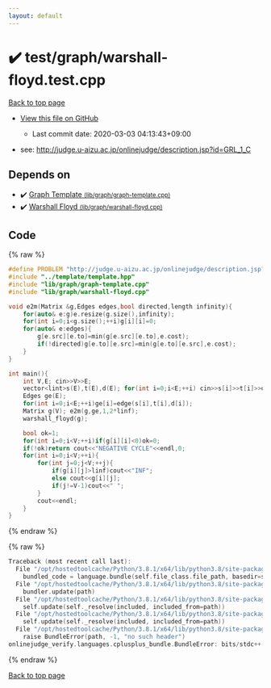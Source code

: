 ```yaml
---
layout: default
---
```


<!-- mathjax config similar to math.stackexchange -->
<script type="text/javascript" async
  src="https://cdnjs.cloudflare.com/ajax/libs/mathjax/2.7.5/MathJax.js?config=TeX-MML-AM_CHTML">
</script>
<script type="text/x-mathjax-config">
  MathJax.Hub.Config({
    TeX: { equationNumbers: { autoNumber: "AMS" }},
    tex2jax: {
      inlineMath: [ ['$','$'] ],
      processEscapes: true
    },
    "HTML-CSS": { matchFontHeight: false },
    displayAlign: "left",
    displayIndent: "2em"
  });
</script>

<script type="text/javascript" src="https://cdnjs.cloudflare.com/ajax/libs/jquery/3.4.1/jquery.min.js"></script>
<script src="https://cdn.jsdelivr.net/npm/jquery-balloon-js@1.1.2/jquery.balloon.min.js" integrity="sha256-ZEYs9VrgAeNuPvs15E39OsyOJaIkXEEt10fzxJ20+2I=" crossorigin="anonymous"></script>
<script type="text/javascript" src="../../../assets/js/copy-button.js"></script>
<link rel="stylesheet" href="../../../assets/css/copy-button.css" />


# :heavy_check_mark: test/graph/warshall-floyd.test.cpp

<a href="../../../index.html">Back to top page</a>

* <a href="{{ site.github.repository_url }}/blob/master/test/graph/warshall-floyd.test.cpp">View this file on GitHub</a>
    - Last commit date: 2020-03-03 04:13:43+09:00


* see: <a href="http://judge.u-aizu.ac.jp/onlinejudge/description.jsp?id=GRL_1_C">http://judge.u-aizu.ac.jp/onlinejudge/description.jsp?id=GRL_1_C</a>


## Depends on

* :heavy_check_mark: <a href="../../../library/lib/graph/graph-template.cpp.html">Graph Template <small>(lib/graph/graph-template.cpp)</small></a>
* :heavy_check_mark: <a href="../../../library/lib/graph/warshall-floyd.cpp.html">Warshall Floyd <small>(lib/graph/warshall-floyd.cpp)</small></a>


## Code

<a id="unbundled"></a>
{% raw %}
```cpp
#define PROBLEM "http://judge.u-aizu.ac.jp/onlinejudge/description.jsp?id=GRL_1_C"
#include "../template/template.hpp"
#include "lib/graph/graph-template.cpp"
#include "lib/graph/warshall-floyd.cpp"

void e2m(Matrix &g,Edges edges,bool directed,length infinity){
	for(auto& e:g)e.resize(g.size(),infinity);
	for(int i=0;i<g.size();++i)g[i][i]=0;
	for(auto& e:edges){
		g[e.src][e.to]=min(g[e.src][e.to],e.cost);
		if(!directed)g[e.to][e.src]=min(g[e.to][e.src],e.cost);
	}
}

int main(){
	int V,E; cin>>V>>E;
	vector<lint>s(E),t(E),d(E); for(int i=0;i<E;++i) cin>>s[i]>>t[i]>>d[i];
	Edges ge(E);
	for(int i=0;i<E;++i)ge[i]=edge(s[i],t[i],d[i]);
	Matrix g(V); e2m(g,ge,1,2*linf);
	warshall_floyd(g);

	bool ok=1;
	for(int i=0;i<V;++i)if(g[i][i]<0)ok=0;
	if(!ok)return cout<<"NEGATIVE CYCLE"<<endl,0;
	for(int i=0;i<V;++i){
		for(int j=0;j<V;++j){
			if(g[i][j]>linf)cout<<"INF";
			else cout<<g[i][j];
			if(j!=V-1)cout<<" ";
		}
		cout<<endl;
	}
}
```
{% endraw %}

<a id="bundled"></a>
{% raw %}
```cpp
Traceback (most recent call last):
  File "/opt/hostedtoolcache/Python/3.8.1/x64/lib/python3.8/site-packages/onlinejudge_verify/docs.py", line 347, in write_contents
    bundled_code = language.bundle(self.file_class.file_path, basedir=self.cpp_source_path)
  File "/opt/hostedtoolcache/Python/3.8.1/x64/lib/python3.8/site-packages/onlinejudge_verify/languages/cplusplus.py", line 68, in bundle
    bundler.update(path)
  File "/opt/hostedtoolcache/Python/3.8.1/x64/lib/python3.8/site-packages/onlinejudge_verify/languages/cplusplus_bundle.py", line 182, in update
    self.update(self._resolve(included, included_from=path))
  File "/opt/hostedtoolcache/Python/3.8.1/x64/lib/python3.8/site-packages/onlinejudge_verify/languages/cplusplus_bundle.py", line 182, in update
    self.update(self._resolve(included, included_from=path))
  File "/opt/hostedtoolcache/Python/3.8.1/x64/lib/python3.8/site-packages/onlinejudge_verify/languages/cplusplus_bundle.py", line 77, in _resolve
    raise BundleError(path, -1, "no such header")
onlinejudge_verify.languages.cplusplus_bundle.BundleError: bits/stdc++.h: line -1: no such header

```
{% endraw %}

<a href="../../../index.html">Back to top page</a>

